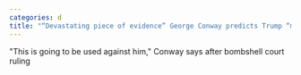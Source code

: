 ```yaml
---
categories: d
title: "“Devastating piece of evidence” George Conway predicts Trump “meltdown to end all meltdowns” "
---
```

"This is going to be used against him," Conway says after bombshell court ruling